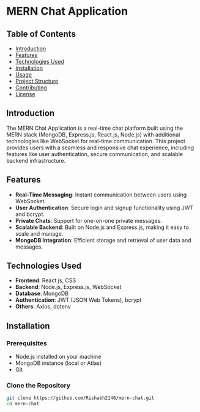 # MERN Chat Application

## Table of Contents
- [Introduction](#introduction)
- [Features](#features)
- [Technologies Used](#technologies-used)
- [Installation](#installation)
- [Usage](#usage)
- [Project Structure](#project-structure)
- [Contributing](#contributing)
- [License](#license)

## Introduction
The MERN Chat Application is a real-time chat platform built using the MERN stack (MongoDB, Express.js, React.js, Node.js) with additional technologies like WebSocket for real-time communication. This project provides users with a seamless and responsive chat experience, including features like user authentication, secure communication, and scalable backend infrastructure.

## Features
- **Real-Time Messaging**: Instant communication between users using WebSocket.
- **User Authentication**: Secure login and signup functionality using JWT and bcrypt.
- **Private Chats**: Support for one-on-one private messages.
- **Scalable Backend**: Built on Node.js and Express.js, making it easy to scale and manage.
- **MongoDB Integration**: Efficient storage and retrieval of user data and messages.

## Technologies Used
- **Frontend**: React.js, CSS
- **Backend**: Node.js, Express.js, WebSocket
- **Database**: MongoDB
- **Authentication**: JWT (JSON Web Tokens), bcrypt
- **Others**: Axios, dotenv

## Installation

### Prerequisites
- Node.js installed on your machine
- MongoDB instance (local or Atlas)
- Git

### Clone the Repository
```bash
git clone https://github.com/Rishabh2140/mern-chat.git
cd mern-chat
